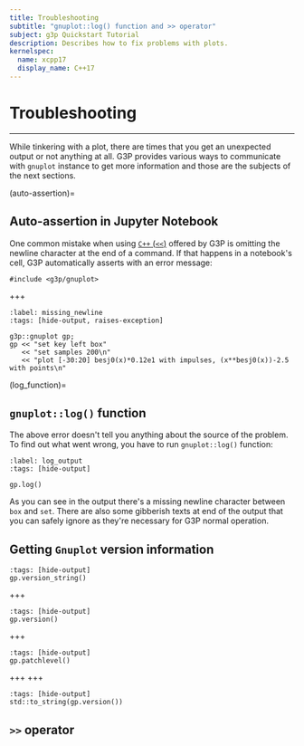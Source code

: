 ```yaml
---
title: Troubleshooting
subtitle: "gnuplot::log() function and >> operator"
subject: g3p Quickstart Tutorial
description: Describes how to fix problems with plots.
kernelspec:
  name: xcpp17
  display_name: C++17
---
```


# Troubleshooting

---

While tinkering with a plot, there are times that you get an unexpected output or not anything at all. G3P provides various ways to communicate with `gnuplot` instance to get more information and those are the subjects of the next sections.

(auto-assertion)=
## Auto-assertion in Jupyter Notebook

One common mistake when using [`C++` (`<<`)](#cpp_convention) offered by G3P is omitting the newline character at the end of a command. If that happens in a notebook's cell, G3P automatically asserts with an error message:

```{code-cell} cpp
#include <g3p/gnuplot>
```
+++
```{code-cell} cpp
:label: missing_newline
:tags: [hide-output, raises-exception]

g3p::gnuplot gp;
gp << "set key left box"
   << "set samples 200\n"
   << "plot [-30:20] besj0(x)*0.12e1 with impulses, (x**besj0(x))-2.5 with points\n"
```

(log_function)=
## `gnuplot::log()` function 

The above error doesn't tell you anything about the source of the problem. To find out what went wrong, you have to run `gnuplot::log()` function:

```{code-cell} cpp
:label: log_output
:tags: [hide-output]

gp.log()
```

As you can see in the output there's a missing newline character between `box` and `set`. There are also some gibberish texts at end of the output that you can safely ignore as they're necessary for G3P normal operation.

## Getting `Gnuplot` version information

```{code-cell} cpp
:tags: [hide-output]
gp.version_string()
```
+++
```{code-cell} cpp
:tags: [hide-output]
gp.version()
```
+++
```{code-cell} cpp
:tags: [hide-output]
gp.patchlevel()
```
+++
+++
```{code-cell} cpp
:tags: [hide-output]
std::to_string(gp.version())
```

## `>>` operator
